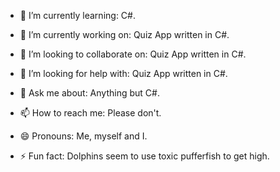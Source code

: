 - 🌱 I’m currently learning: C#.
- 🔭 I’m currently working on: Quiz App written in C#.
- 👯 I’m looking to collaborate on: Quiz App written in C#.
- 🤔 I’m looking for help with: Quiz App written in C#.
- 💬 Ask me about: Anything but C#.
- 📫 How to reach me: Please don't.
- 😄 Pronouns: Me, myself and I.

- ⚡ Fun fact: Dolphins seem to use toxic pufferfish to get high. 
